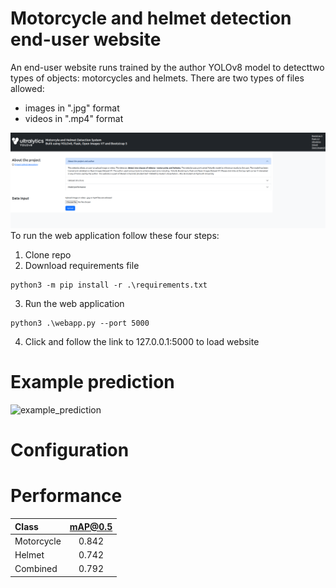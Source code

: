 
# Motorcycle and helmet detection end-user website
An end-user website runs trained by the author YOLOv8 model to detecttwo types of objects: motorcycles and helmets.
There are two types of files allowed:
- images in ".jpg" format
- videos in ".mp4" format
  
![Website head](_website_head.png)
To run the web application follow these four steps: 
1. Clone repo
2. Download requirements file
```
python3 -m pip install -r .\requirements.txt
```
3. Run the web application
```
python3 .\webapp.py --port 5000 
```
4. Click and follow the link to 127.0.0.1:5000 to load website
# Example prediction
![example_prediction](example_detection.jpg)
# Configuration


# Performance 
| Class       |  mAP@0.5 | 
| :---        | :---:    |    
| Motorcycle  | 0.842    |
| Helmet      | 0.742    | 
| Combined    | 0.792    |

